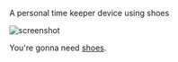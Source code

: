A personal time keeper device using shoes

![screenshot](https://raw.github.com/zzak/stopwatch/master/screenshot.png)

You're gonna need [shoes](http://shoesrb.com/).


